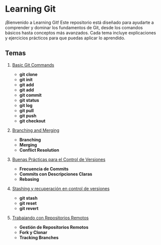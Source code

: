 # Learning Git

¡Bienvenido a Learning Git! Este repositorio está diseñado para ayudarte a comprender y dominar los fundamentos de Git, desde los comandos básicos hasta conceptos más avanzados. Cada tema incluye explicaciones y ejercicios prácticos para que puedas aplicar lo aprendido.

## Temas

1. [Basic Git Commands](01-basic-commands/README.md)
    - **git clone**
    - **git init**
    - **git add**
    - **git add**
    - **git commit**
    - **git status**
    - **git log**
    - **git pull**
    - **git push**
    - **git checkout**

2. [Branching and Merging](02-branching-and-merging/README.md)
    - **Branching**
    - **Merging**
    - **Conflict Resolution**

4. [Buenas Prácticas para el Control de Versiones](04-version-control-best-practices/README.md)
    - **Frecuencia de Commits**
    - **Commits con Descripciones Claras**
    - **Rebasing** 
    
5. [Stashing y recuperación en control de versiones](05-stashing-and-undoing-changes/README.md)
    - **git stash**
    - **git reset**
    - **git revert**

6. [Trabajando con Repositorios Remotos](06-working-with-remote-repositories/README.md)
    - **Gestión de Repositorios Remotos**
    - **Fork y Clonar**
    - **Tracking Branches**